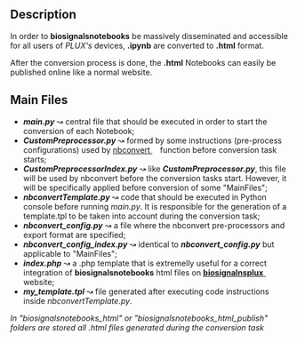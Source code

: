 ## Description
In order to **biosignalsnotebooks** be massively disseminated and accessible for all users of *PLUX's* devices, **.ipynb** are converted to **.html** format.

After the conversion process is done, the **.html** Notebooks can easily be published online like a normal website.

## Main Files
+ ***main.py*** &#x0219D; central file that should be executed in order to start the conversion of each Notebook;
+ ***CustomPreprocessor.py*** &#x0219D; formed by some instructions (pre-process configurations) used by [nbconvert <img src="https://image.ibb.co/cNnx6V/link.png" width="10px" height="10px" style="display:inline">](https://github.com/jupyter/nbconvert) function before conversion task starts;
+ ***CustomPreprocessorIndex.py*** &#x0219D; like ***CustomPreprocessor.py***, this file will be used by nbconvert before the conversion tasks start. However, it will be specifically applied before conversion of some "MainFiles";
+ ***nbconvertTemplate.py*** &#x0219D; code that should be executed in Python console before running *main.py*. It is responsible for the generation of a template.tpl to be taken into account during the conversion task;
+ ***nbconvert_config.py*** &#x0219D; a file where the nbconvert pre-processors and export format are specified;
+ ***nbconvert_config_index.py*** &#x0219D; identical to ***nbconvert_config.py*** but applicable to "MainFiles";
+ ***index.php*** &#x0219D; a .php template that is extremelly useful for a correct integration of **biosignalsnotebooks** html files on [**biosignalnsplux** <img src="https://image.ibb.co/cNnx6V/link.png" width="10px" height="10px" style="display:inline">](http://biosignalsplux.com/) website; 
+ ***my_template.tpl*** &#x0219D; file generated after executing code instructions inside *nbconvertTemplate.py*.

*In "biosignalsnotebooks_html" or "biosignalsnotebooks_html_publish" folders are stored all .html files generated during the conversion task*
